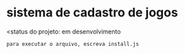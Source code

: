 # sistema de cadastro de jogos #
<status do projeto: em desenvolvimento
````
para executar o arquivo, escreva install.js
